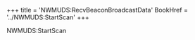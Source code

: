 +++
title = 'NWMUDS:RecvBeaconBroadcastData'
BookHref = '../NWMUDS:StartScan'
+++

NWMUDS:StartScan
